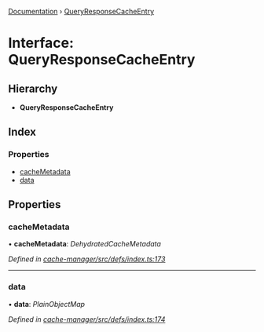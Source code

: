 [Documentation](../README.md) › [QueryResponseCacheEntry](queryresponsecacheentry.md)

# Interface: QueryResponseCacheEntry

## Hierarchy

* **QueryResponseCacheEntry**

## Index

### Properties

* [cacheMetadata](queryresponsecacheentry.md#cachemetadata)
* [data](queryresponsecacheentry.md#data)

## Properties

###  cacheMetadata

• **cacheMetadata**: *DehydratedCacheMetadata*

*Defined in [cache-manager/src/defs/index.ts:173](https://github.com/badbatch/graphql-box/blob/505b189/packages/cache-manager/src/defs/index.ts#L173)*

___

###  data

• **data**: *PlainObjectMap*

*Defined in [cache-manager/src/defs/index.ts:174](https://github.com/badbatch/graphql-box/blob/505b189/packages/cache-manager/src/defs/index.ts#L174)*
